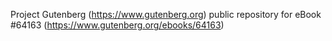 Project Gutenberg (https://www.gutenberg.org) public repository for
eBook #64163 (https://www.gutenberg.org/ebooks/64163)
